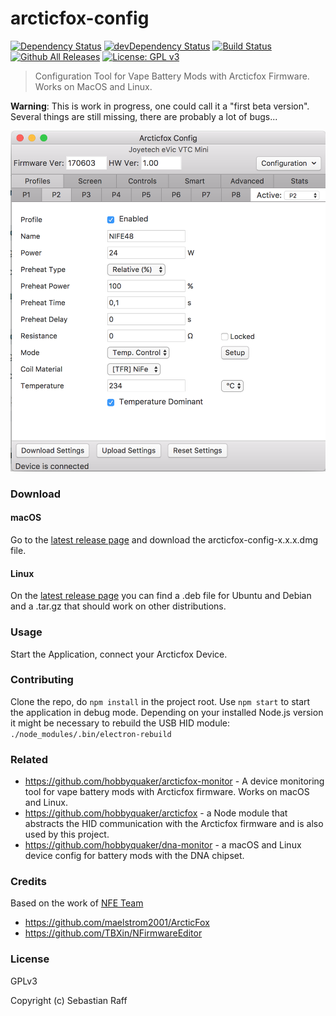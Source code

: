 # arcticfox-config

[![Dependency Status](https://david-dm.org/hobbyquaker/arcticfox-config/status.svg)](https://david-dm.org/hobbyquaker/arcticfox-config)
[![devDependency Status](https://david-dm.org/hobbyquaker/arcticfox-config/dev-status.svg)](https://david-dm.org/hobbyquaker/arcticfox-config?type=dev)
[![Build Status](https://travis-ci.org/hobbyquaker/arcticfox-config.svg?branch=master)](https://travis-ci.org/hobbyquaker/arcticfox-config)
[![Github All Releases](https://img.shields.io/github/downloads/hobbyquaker/arcticfox-config/total.svg)]()
[![License: GPL v3](https://img.shields.io/badge/License-GPL%20v3-blue.svg)](http://www.gnu.org/licenses/gpl-3.0)

> Configuration Tool for Vape Battery Mods with Arcticfox Firmware. Works on MacOS and Linux.

**Warning**: This is work in progress, one could call it a "first beta version". Several things are still missing, there
are probably a lot of bugs... 

![Screenshot](screenshot.png "Screenshot")


### Download

#### macOS

Go to the [latest release page](https://github.com/hobbyquaker/arcticfox-config/releases/latest) and download the 
arcticfox-config-x.x.x.dmg file.

#### Linux

On the [latest release page](https://github.com/hobbyquaker/arcticfox-config/releases/latest) you can find a .deb file 
for Ubuntu and Debian and a .tar.gz that should work on other distributions.


### Usage

Start the Application, connect your Arcticfox Device.


### Contributing

Clone the repo, do `npm install` in the project root. Use `npm start` to start the application in debug mode.
Depending on your installed Node.js version it might be necessary to rebuild the USB HID module:
`./node_modules/.bin/electron-rebuild`


### Related

* https://github.com/hobbyquaker/arcticfox-monitor - A device monitoring tool for vape battery mods with Arcticfox firmware. Works on macOS and Linux.
* https://github.com/hobbyquaker/arcticfox - a Node module that abstracts the HID communication with the Arcticfox 
firmware and is also used by this project.
* https://github.com/hobbyquaker/dna-monitor - a macOS and Linux device config for battery mods with the DNA chipset.


### Credits

Based on the work of [NFE Team](https://nfeteam.org/)

* https://github.com/maelstrom2001/ArcticFox
* https://github.com/TBXin/NFirmwareEditor


### License

GPLv3

Copyright (c) Sebastian Raff
